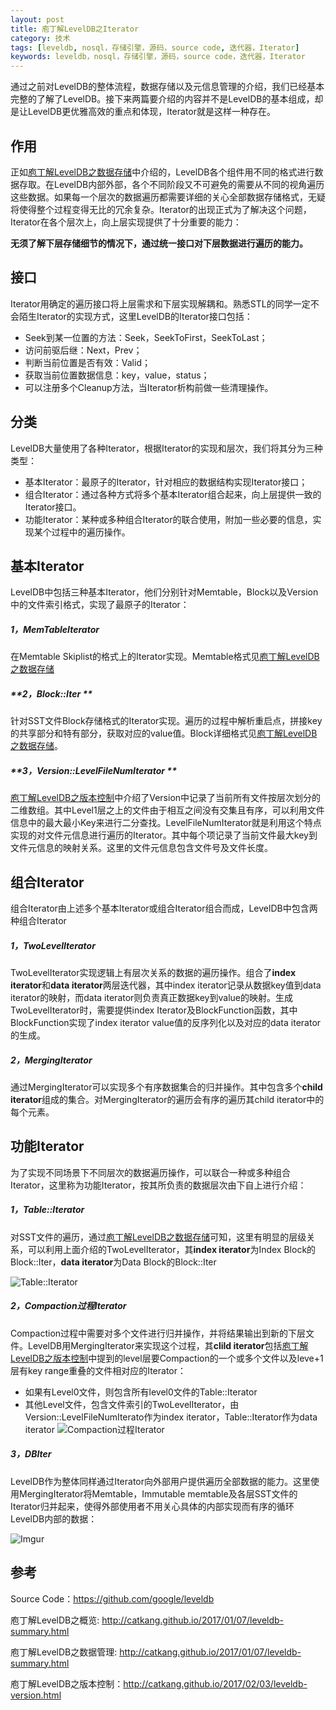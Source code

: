```yaml
---
layout: post
title: 庖丁解LevelDB之Iterator
category: 技术
tags: [leveldb, nosql，存储引擎，源码，source code, 迭代器，Iterator]
keywords: leveldb，nosql，存储引擎，源码，source code，迭代器，Iterator
---
```


通过之前对LevelDB的整体流程，数据存储以及元信息管理的介绍，我们已经基本完整的了解了LevelDB。接下来两篇要介绍的内容并不是LevelDB的基本组成，却是让LevelDB更优雅高效的重点和体现，Iterator就是这样一种存在。



## **作用**

正如[庖丁解LevelDB之数据存储](http://catkang.github.io/2017/01/17/leveldb-data.html)中介绍的，LevelDB各个组件用不同的格式进行数据存取。在LevelDB内部外部，各个不同阶段又不可避免的需要从不同的视角遍历这些数据。如果每一个层次的数据遍历都需要详细的关心全部数据存储格式，无疑将使得整个过程变得无比的冗余复杂。Iterator的出现正式为了解决这个问题，Iterator在各个层次上，向上层实现提供了十分重要的能力：

**无须了解下层存储细节的情况下，通过统一接口对下层数据进行遍历的能力。**





## **接口**

Iterator用确定的遍历接口将上层需求和下层实现解耦和。熟悉STL的同学一定不会陌生Iterator的实现方式，这里LevelDB的Iterator接口包括：

- Seek到某一位置的方法：Seek，SeekToFirst，SeekToLast；
- 访问前驱后继：Next，Prev；
- 判断当前位置是否有效：Valid；
- 获取当前位置数据信息：key，value，status；
- 可以注册多个Cleanup方法，当Iterator析构前做一些清理操作。



## **分类**

LevelDB大量使用了各种Iterator，根据Iterator的实现和层次，我们将其分为三种类型：

- 基本Iterator：最原子的Iterator，针对相应的数据结构实现Iterator接口；
- 组合Iterator：通过各种方式将多个基本Iterator组合起来，向上层提供一致的Iterator接口。
- 功能Iterator：某种或多种组合Iterator的联合使用，附加一些必要的信息，实现某个过程中的遍历操作。



## **基本Iterator**

LevelDB中包括三种基本Iterator，他们分别针对Memtable，Block以及Version中的文件索引格式，实现了最原子的Iterator：

##### **1，MemTableIterator**

在Memtable Skiplist的格式上的Iterator实现。Memtable格式见[庖丁解LevelDB之数据存储](http://catkang.github.io/2017/01/17/leveldb-data.html)

##### **2，Block::Iter **

针对SST文件Block存储格式的Iterator实现。遍历的过程中解析重启点，拼接key的共享部分和特有部分，获取对应的value值。Block详细格式见[庖丁解LevelDB之数据存储](http://catkang.github.io/2017/01/17/leveldb-data.html)。

##### **3，Version::LevelFileNumIterator **

[庖丁解LevelDB之版本控制](http://catkang.github.io/2017/02/03/leveldb-version.html)中介绍了Version中记录了当前所有文件按层次划分的二维数组。其中Level1层之上的文件由于相互之间没有交集且有序，可以利用文件信息中的最大最小Key来进行二分查找。LevelFileNumIterator就是利用这个特点实现的对文件元信息进行遍历的Iterator。其中每个项记录了当前文件最大key到文件元信息的映射关系。这里的文件元信息包含文件号及文件长度。


## **组合Iterator**
组合Iterator由上述多个基本Iterator或组合Iterator组合而成，LevelDB中包含两种组合Iterator

##### **1，TwoLevelIterator**
TwoLevelIterator实现逻辑上有层次关系的数据的遍历操作。组合了**index iterator**和**data iterator**两层迭代器，其中index iterator记录从数据key值到data iterator的映射，而data iterator则负责真正数据key到value的映射。生成TwoLevelIterator时，需要提供index Iterator及BlockFunction函数，其中BlockFunction实现了index iterator value值的反序列化以及对应的data iterator的生成。

##### **2，MergingIterator**
通过MergingIterator可以实现多个有序数据集合的归并操作。其中包含多个**child iterator**组成的集合。对MergingIterator的遍历会有序的遍历其child iterator中的每个元素。

## **功能Iterator**
为了实现不同场景下不同层次的数据遍历操作，可以联合一种或多种组合Iterator，这里称为功能Iterator，按其所负责的数据层次由下自上进行介绍：

##### **1，Table::Iterator**
对SST文件的遍历，通过[庖丁解LevelDB之数据存储](http://catkang.github.io/2017/01/17/leveldb-data.html)可知，这里有明显的层级关系，可以利用上面介绍的TwoLevelIterator，其**index iterator**为Index Block的Block::Iter，**data iterator**为Data Block的Block::Iter

![Table::Iterator](http://i.imgur.com/pOrxcCK.png)

##### **2，Compaction过程Iterator**
Compaction过程中需要对多个文件进行归并操作，并将结果输出到新的下层文件。LevelDB用MergingIterator来实现这个过程，其**clild iterator**包括[庖丁解LevelDB之版本控制](http://catkang.github.io/2017/02/03/leveldb-version.html)中提到的level层要Compaction的一个或多个文件以及leve+1层有key range重叠的文件相对应的Iterator：
- 如果有Level0文件，则包含所有level0文件的Table::Iterator
- 其他Level文件，包含文件索引的TwoLevelIterator，由Version::LevelFileNumIterato作为index iterator，Table::Iterator作为data iterator
  ![Compaction过程Iterator](http://i.imgur.com/4Ykmt3E.png)

##### **3，DBIter**
LevelDB作为整体同样通过Iterator向外部用户提供遍历全部数据的能力。这里使用MergingIterator将Memtable，Immutable memtable及各层SST文件的Iterator归并起来，使得外部使用者不用关心具体的内部实现而有序的循环LevelDB内部的数据：

![Imgur](http://i.imgur.com/3jN6Q8k.png)



## **参考**

Source Code：https://github.com/google/leveldb

庖丁解LevelDB之概览: http://catkang.github.io/2017/01/07/leveldb-summary.html

庖丁解LevelDB之数据管理: http://catkang.github.io/2017/01/07/leveldb-summary.html

庖丁解LevelDB之版本控制：http://catkang.github.io/2017/02/03/leveldb-version.html
